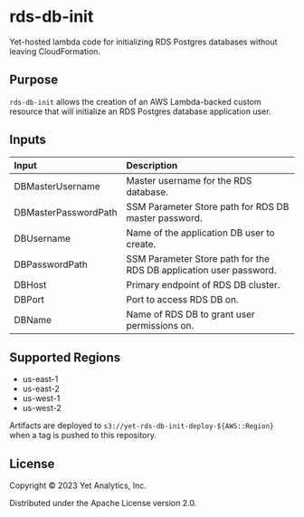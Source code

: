 # rds-db-init
Yet-hosted lambda code for initializing RDS Postgres databases without leaving CloudFormation.

## Purpose

`rds-db-init` allows the creation of an AWS Lambda-backed custom resource that will initialize an RDS Postgres database application user.

## Inputs

| Input                | Description                                                        |
|:---------------------|:-------------------------------------------------------------------|
| DBMasterUsername     | Master username for the RDS database.                              |
| DBMasterPasswordPath | SSM Parameter Store path for RDS DB master password.               |
| DBUsername           | Name of the application DB user to create.                         |
| DBPasswordPath       | SSM Parameter Store path for the RDS DB application user password. |
| DBHost               | Primary endpoint of RDS DB cluster.                                |
| DBPort               | Port to access RDS DB on.                                          |
| DBName               | Name of RDS DB to grant user permissions on.                       |

## Supported Regions

* us-east-1
* us-east-2
* us-west-1
* us-west-2

Artifacts are deployed to `s3://yet-rds-db-init-deploy-${AWS::Region}` when a tag is pushed to this repository.

## License

Copyright © 2023 Yet Analytics, Inc.

Distributed under the Apache License version 2.0.
